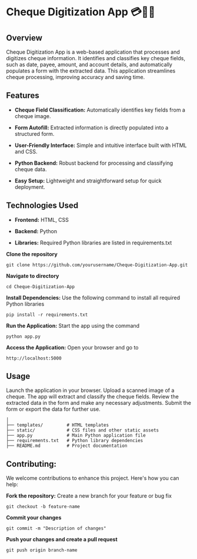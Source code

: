 # Cheque Digitization App 💳📝🌐
## Overview
Cheque Digitization App is a web-based application that processes and digitizes cheque information. It identifies and classifies key cheque fields, such as date, payee, amount, and account details, and automatically populates a form with the extracted data. This application streamlines cheque processing, improving accuracy and saving time.

## Features
- **Cheque Field Classification:** Automatically identifies key fields from a cheque image.

- **Form Autofill:** Extracted information is directly populated into a structured form.

- **User-Friendly Interface:** Simple and intuitive interface built with HTML and CSS.

- **Python Backend:** Robust backend for processing and classifying cheque data.

- **Easy Setup:** Lightweight and straightforward setup for quick deployment.
  
## Technologies Used

- **Frontend:** HTML, CSS

- **Backend:** Python

- **Libraries:** Required Python libraries are listed in requirements.txt
  
**Clone the repository**
```
git clone https://github.com/yourusername/Cheque-Digitization-App.git
```
**Navigate to directory**
```
cd Cheque-Digitization-App
```
**Install Dependencies:**
Use the following command to install all required Python libraries
```
pip install -r requirements.txt
```
**Run the Application:**
Start the app using the command
```
python app.py
```
**Access the Application:**
Open your browser and go to
```
http://localhost:5000
```
## Usage
Launch the application in your browser.
Upload a scanned image of a cheque.
The app will extract and classify the cheque fields.
Review the extracted data in the form and make any necessary adjustments.
Submit the form or export the data for further use.

```
│  
├── templates/         # HTML templates  
├── static/            # CSS files and other static assets  
├── app.py             # Main Python application file  
├── requirements.txt   # Python library dependencies  
├── README.md          # Project documentation  
```

## Contributing:
We welcome contributions to enhance this project. Here's how you can help:

**Fork the repository:**
Create a new branch for your feature or bug fix
```
git checkout -b feature-name
```
**Commit your changes**
```
git commit -m "Description of changes"
```
**Push your changes and create a pull request**
```
git push origin branch-name
```



